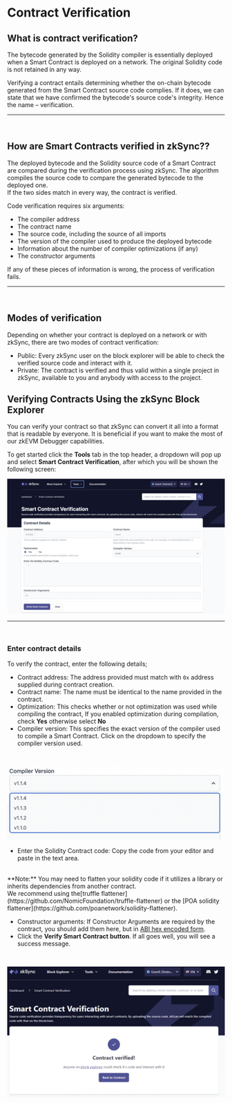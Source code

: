 # Contract Verification

## What is contract verification?

The bytecode generated by the Solidity compiler is essentially deployed when a Smart Contract is deployed on a network. The original Solidity code is not retained in any way.

Verifying a contract entails determining whether the on-chain bytecode generated from the Smart Contract source code complies. If it does, we can state that we have confirmed the bytecode's source code's integrity. Hence the name – verification.
<br>

<hr>

<br>

## How are Smart Contracts verified in zkSync??

The deployed bytecode and the Solidity source code of a Smart Contract are compared during the verification process using zkSync. The algorithm compiles the source code to compare the generated bytecode to the deployed one.
<br>
If the two sides match in every way, the contract is verified.

Code verification requires six arguments: 

- The compiler address
- The contract name
- The source code, including the source of all imports
- The version of the compiler used to produce the deployed bytecode
- Information about the number of compiler optimizations (if any)
- The constructor arguments
 
 If any of these pieces of information is wrong, the process of verification fails.
<br>

<hr>

<br>

## Modes of verification

Depending on whether your contract is deployed on a network or with zkSync, there are two modes of contract verification:

- Public: Every zkSync user on the block explorer will be able to check the verified source code and interact with it. 
- Private: The contract is verified and thus valid within a single project in zkSync, available to you and anybody with access to the project.



## Verifying Contracts Using the zkSync Block Explorer

You can verify your contract so that zkSync can convert it all into a format that is readable by everyone. It is beneficial if you want to make the most of our zkEVM Debugger capabilities.

To get started click the **Tools** tab in the top header, a dropdown will pop up and select **Smart Contract Verification**,  after which you will be shown the following screen:

![Smart Contract Verification page!](../../assets/images/verify-contract.png "verify contact")
<br>

<hr>

<br>

### Enter contract details

To verify the contract, enter the following details;

- Contract address: The address provided must match with `0x` address supplied during contract creation.
- Contract name: The name must be identical to the name provided in the contract.
- Optimization: This checks whether or not optimization was used while compiling the contract, If you enabled optimization during compilation, check **Yes** otherwise select **No**
- Compiler version: This specifies the exact version of the compiler used to compile a Smart Contract. Click on the dropdown to specify the compiler version used.
  
<br>

![Compiler version!](../../assets/images/compiler-version.png "compiler version")

- Enter the Solidity Contract code: Copy the code from your editor and paste in the text area.
<br>
**Note:** You may need to flatten your solidity code if it utilizes a library or inherits dependencies from another contract. 
<br> 
We recommend using the[truffle flattener](https://github.com/NomicFoundation/truffle-flattener) or the [POA solidity flattener](https://github.com/poanetwork/solidity-flattener).

- Constructor arguments: If Constructor Arguments are required by the contract, you should add them here, but in [ABI hex encoded form](https://solidity.readthedocs.io/en/develop/abi-spec.html).
- Click the **Verify Smart Contract button**.
If all goes well, you will see a success message.

<br>

![Smart Contract Verified!](../../assets/images/contract-verified.png "Contract Verified")



